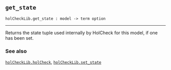 ## `get_state`

``` hol4
holCheckLib.get_state : model -> term option
```

------------------------------------------------------------------------

Returns the state tuple used internally by HolCheck for this model, if
one has been set.

### See also

[`holCheckLib.holCheck`](#holCheckLib.holCheck),
[`holCheckLib.set_state`](#holCheckLib.set_state)
